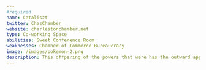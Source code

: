 ```yaml
---
#required
name: Cataliszt
twitter: ChasChamber
website: charlestonchamber.net
type: Co-working Space
abilities: Sweet Conference Room
weaknesses: Chamber of Commerce Bureaucracy
image: /images/pokemon-2.png
description: This offpsring of the powers that were has the outward appearance of a cat and the zest and new-economy appeal of a well-established Cracker Barrel.  Its habitat is lonely industrial hinterland where it can lurk and play among the jails, bail bondsmen, the DMV, and be fed by kindly Comcast employees.  The distinct battle cry of Cataliszt sounds like a French horn wrestling with a tuba in a blender.
---
```

